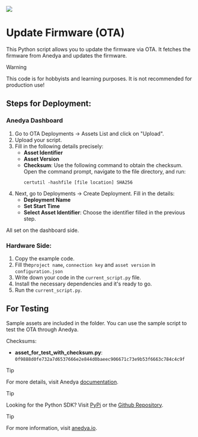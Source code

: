[<img src="https://img.shields.io/badge/Anedya-Documentation-blue?style=for-the-badge">](https://docs.anedya.io?utm_source=github&utm_medium=link&utm_campaign=github-examples&utm_content=pi)

# Update Firmware (OTA)

This Python script allows you to update the firmware via OTA. It fetches the firmware from Anedya and updates the firmware.

> [!WARNING]
> This code is for hobbyists and learning purposes. It is not recommended for production use!

## Steps for Deployment:
### Anedya Dashboard

1. Go to OTA Deployments -> Assets List and click on "Upload".
2. Upload your script.
3. Fill in the following details precisely:
    - **Asset Identifier**
    - **Asset Version**
    - **Checksum**: Use the following command to obtain the checksum. Open the command prompt, navigate to the file directory, and run:
      ```
      certutil -hashfile [file location] SHA256
      ```
4. Next, go to Deployments -> Create Deployment. Fill in the details:
    - **Deployment Name**
    - **Set Start Time**
    - **Select Asset Identifier**: Choose the identifier filled in the previous step.

All set on the dashboard side.

### Hardware Side:
1. Copy the example code.
2. Fill the`project name`, `connection key` and `asset version` in `configuration.json`
3. Write down your code in the `current_script.py` file.
4. Install the necessary dependencies and it's ready to go.
5. Run the `current_script.py`.

## For Testing

Sample assets are included in the folder. You can use the sample script to test the OTA through Anedya.

Checksums:
- **asset_for_test_with_checksum.py**: `0f9888d0fe732a7d6537666e2e844d0baeec906671c73e9b53f6663c784c4c9f`

> [!TIP]
> For more details, visit Anedya [documentation](https://docs.anedya.io?utm_source=github&utm_medium=link&utm_campaign=github-examples&utm_content=pi).

> [!TIP]
> Looking for the Python SDK? Visit [PyPi](https://pypi.org/project/anedya-dev-sdk/) or the [Github Repository](https://github.com/anedyaio/anedya-dev-sdk-pyhton).

> [!TIP]
> For more information, visit [anedya.io](https://anedya.io/?utm_source=github&utm_medium=link&utm_campaign=github-examples&utm_content=pi).
